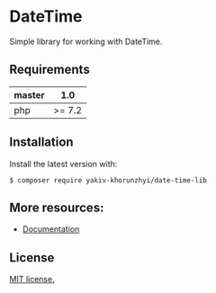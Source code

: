 # DateTime
Simple library for working with DateTime.

## Requirements
| master    | 1.0      |
|:----------|:--------:|
| php       | \>\= 7.2 |

## Installation
Install the latest version with:
```
$ composer require yakiv-khorunzhyi/date-time-lib
```

## More resources:
* [Documentation](https://github.com/yakiv-khorunzhyi/date-time-lib/blob/master/docs/index.md)

## License
[MIT license.](https://github.com/yakiv-khorunzhyi/date-time-lib/blob/master/LICENSE)
